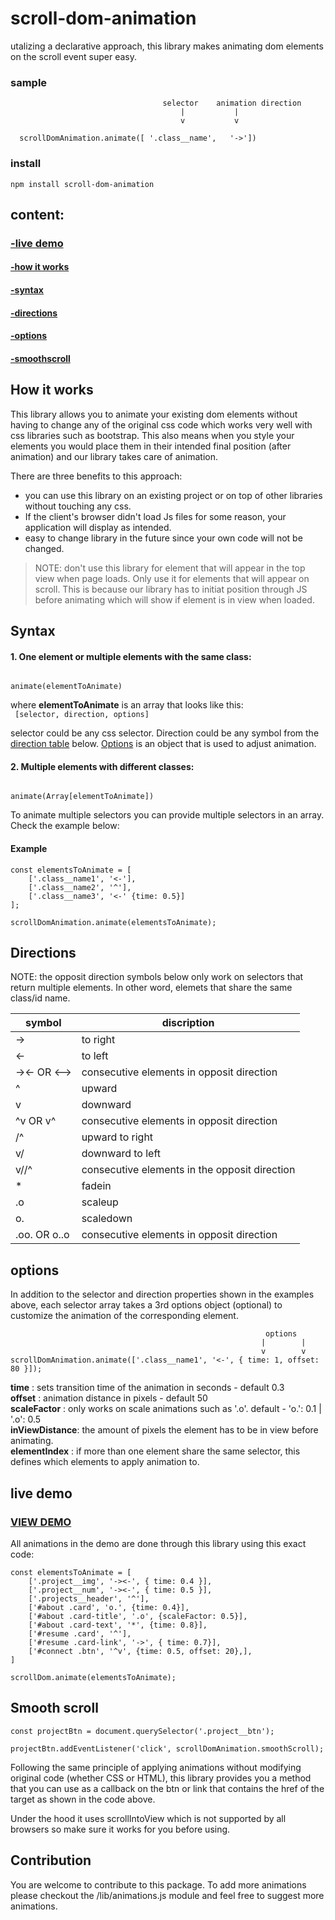 # scroll-dom-animation
utalizing a declarative approach, this library makes animating dom elements on the scroll event super easy.

### sample

```
                                  selector    animation direction
                                      |           |
                                      v           v
                                  
  scrollDomAnimation.animate([ '.class__name',   '->'])
```
### install
```
npm install scroll-dom-animation  
```

## content:
### [-live demo](#live-demo)
#### [-how it works](#how-it-works)
#### [-syntax](#syntax)
#### [-directions](#directions)
#### [-options](#options)
#### [-smoothscroll](#smooth-scroll)



## How it works
This library allows you to animate your existing dom elements without having to change any of the original css code which works very well with css libraries such as bootstrap. This also means when you style your elements you would place them in their intended final position (after animation) and our library takes care of animation. 

There are three benefits to this approach: 
  * you can use this library on an existing project or on top of other libraries without touching any css.
  * If the client's browser didn't load Js files for some reason, your application will display as intended. 
  * easy to change library in the future since your own code will not be changed.

> NOTE: don't use this library for element that will appear in the top view when page loads. Only use it for elements that will appear on scroll. This is because our library has to initiat position through JS before animating which will show if element is in view when loaded.

## Syntax
#### 1. One element or multiple elements with the same class:
```

animate(elementToAnimate)

```       
where **elementToAnimate** is an array that looks like this:  
`  [selector, direction, options]   `


selector could be any css selector. Direction could be any symbol from the [direction table](#directions) below. [Options](#options) is an object that is used to adjust animation.

#### 2. Multiple elements with different classes:
```

animate(Array[elementToAnimate]) 

```  
To animate multiple selectors you can provide multiple selectors in an array. Check the example below:

#### Example
```
const elementsToAnimate = [
    ['.class__name1', '<-'], 
    ['.class__name2', '^'],
    ['.class__name3', '<-' {time: 0.5}]
];

scrollDomAnimation.animate(elementsToAnimate);
```

## Directions 
NOTE: the opposit direction symbols below only work on selectors that return multiple elements. In other word, elemets that share the same class/id name.

| symbol  |  discription                     |
|---------|----------------------------------|
| ->      | to right                         |
| <-      | to left                          |
| -><- OR <-->  | consecutive elements in opposit direction |
| ^       | upward                           |
| v       | downward                         |
| ^v OR v^ | consecutive elements in opposit direction      |
| /^      | upward to right                  |
| v/      | downward to left                 |
| v//^    | consecutive elements in the opposit direction   |
| *       | fadein                           |
| .o      | scaleup                          |
| o.      | scaledown                        |
| .oo.  OR  o..o   | consecutive elements in opposit direction |

## options
In addition to the selector and direction properties shown in the examples above, each selector array takes a 3rd options object (optional) to customize the animation of the corresponding element.

```
                                                         options
                                                        |        |
                                                        v        v
scrollDomAnimation.animate(['.class__name1', '<-', { time: 1, offset: 80 }]);
```

**time** : sets transition time of the animation in seconds - default 0.3  
**offset** : animation distance in pixels - default 50   
**scaleFactor** : only works on scale animations such as '.o'. default - 'o.': 0.1 | '.o': 0.5  
**inViewDistance**: the amount of pixels the element has to be in view before animating.  
**elementIndex** : if more than one element share the same selector, this defines which elements to apply animation to.

## live demo

### [VIEW DEMO](https://tito300.github.io/portfolio/)
All animations in the demo are done through this library using this exact code:

```
const elementsToAnimate = [
    ['.project__img', '-><-', { time: 0.4 }], 
    ['.project__num', '-><-', { time: 0.5 }],
    ['.projects__header', '^'],
    ['#about .card', 'o.', {time: 0.4}],
    ['#about .card-title', '.o', {scaleFactor: 0.5}],
    ['#about .card-text', '*', {time: 0.8}],
    ['#resume .card', '^'],
    ['#resume .card-link', '->', { time: 0.7}],
    ['#connect .btn', '^v', {time: 0.5, offset: 20},], 
]

scrollDom.animate(elementsToAnimate);
```

## Smooth scroll
```
const projectBtn = document.querySelector('.project__btn');

projectBtn.addEventListener('click', scrollDomAnimation.smoothScroll);
```
Following the same principle of applying animations without modifying original code (whether CSS or HTML), this library provides you a method that you can use as a callback on the btn or link that contains the href of the target as shown in the code above. 

Under the hood it uses scrollIntoView which is not supported by all browsers so make sure it works for you before using.

## Contribution

You are welcome to contribute to this package. To add more animations please checkout the /lib/animations.js module and feel free to suggest more animations.
